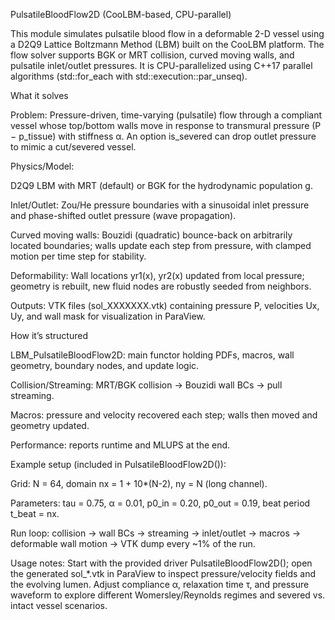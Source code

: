 PulsatileBloodFlow2D (CooLBM-based, CPU-parallel)

This module simulates pulsatile blood flow in a deformable 2-D vessel using a D2Q9 Lattice Boltzmann Method (LBM) built on the CooLBM platform. The flow solver supports BGK or MRT collision, curved moving walls, and pulsatile inlet/outlet pressures. It is CPU-parallelized using C++17 parallel algorithms (std::for_each with std::execution::par_unseq).

What it solves

Problem: Pressure-driven, time-varying (pulsatile) flow through a compliant vessel whose top/bottom walls move in response to transmural pressure (P − p_tissue) with stiffness α. An option is_severed can drop outlet pressure to mimic a cut/severed vessel.

Physics/Model:

D2Q9 LBM with MRT (default) or BGK for the hydrodynamic population g.

Inlet/Outlet: Zou/He pressure boundaries with a sinusoidal inlet pressure and phase-shifted outlet pressure (wave propagation).

Curved moving walls: Bouzidi (quadratic) bounce-back on arbitrarily located boundaries; walls update each step from pressure, with clamped motion per time step for stability.

Deformability: Wall locations yr1(x), yr2(x) updated from local pressure; geometry is rebuilt, new fluid nodes are robustly seeded from neighbors.

Outputs: VTK files (sol_XXXXXXX.vtk) containing pressure P, velocities Ux, Uy, and wall mask for visualization in ParaView.

How it’s structured

LBM_PulsatileBloodFlow2D: main functor holding PDFs, macros, wall geometry, boundary nodes, and update logic.

Collision/Streaming: MRT/BGK collision → Bouzidi wall BCs → pull streaming.

Macros: pressure and velocity recovered each step; walls then moved and geometry updated.

Performance: reports runtime and MLUPS at the end.

Example setup (included in PulsatileBloodFlow2D()):

Grid: N = 64, domain nx = 1 + 10*(N-2), ny = N (long channel).

Parameters: tau = 0.75, α = 0.01, p0_in = 0.20, p0_out = 0.19, beat period t_beat = nx.

Run loop: collision → wall BCs → streaming → inlet/outlet → macros → deformable wall motion → VTK dump every ~1% of the run.

Usage notes:
Start with the provided driver PulsatileBloodFlow2D(); open the generated sol_*.vtk in ParaView to inspect pressure/velocity fields and the evolving lumen. Adjust compliance α, relaxation time τ, and pressure waveform to explore different Womersley/Reynolds regimes and severed vs. intact vessel scenarios.
